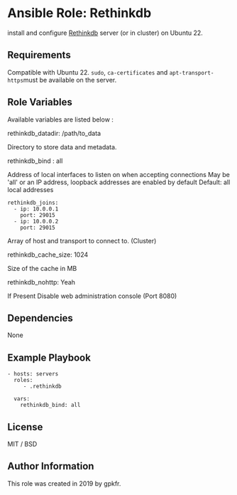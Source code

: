 Ansible Role: Rethinkdb
=========

install and configure [Rethinkdb](https://rethinkdb.com) server (or in cluster) on Ubuntu 22.

Requirements
------------

Compatible with Ubuntu 22. `sudo`, `ca-certificates` and `apt-transport-https`must be available on the server.

Role Variables
--------------

Available variables are listed below :

  rethinkdb_datadir: /path/to_data

Directory to store data and metadata.

  rethinkdb_bind : all  

Address of local interfaces to listen on when accepting connections
May be 'all' or an IP address, loopback addresses are enabled by default
Default: all local addresses

	rethinkdb_joins:  
 	  - ip: 10.0.0.1
	    port: 29015
	  - ip: 10.0.0.2
	    port: 29015

Array of host and transport to connect to. (Cluster)

  rethinkdb_cache_size: 1024

Size of the cache in MB

  rethinkdb_nohttp: Yeah

If Present Disable web administration console (Port 8080)

Dependencies
------------

None

Example Playbook
----------------

    - hosts: servers
      roles:
         - .rethinkdb
      
      vars:
        rethinkdb_bind: all

License
-------

MIT / BSD

Author Information
------------------

This role was created in 2019 by gpkfr.
